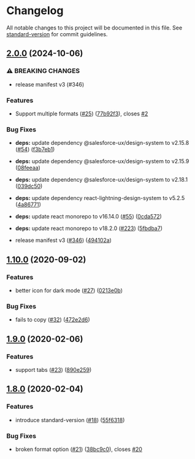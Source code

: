 # Changelog

All notable changes to this project will be documented in this file. See [standard-version](https://github.com/conventional-changelog/standard-version) for commit guidelines.

## [2.0.0](https://github.com/zaki-yama/copy-title-and-url-as-markdown/compare/v1.10.0...v2.0.0) (2024-10-06)


### ⚠ BREAKING CHANGES

* release manifest v3 (#346)

### Features

* Support multiple formats ([#25](https://github.com/zaki-yama/copy-title-and-url-as-markdown/issues/25)) ([77b92f3](https://github.com/zaki-yama/copy-title-and-url-as-markdown/commit/77b92f36937a53049536abbf30148a5756c94cda)), closes [#2](https://github.com/zaki-yama/copy-title-and-url-as-markdown/issues/2)


### Bug Fixes

* **deps:** update dependency @salesforce-ux/design-system to v2.15.8 ([#54](https://github.com/zaki-yama/copy-title-and-url-as-markdown/issues/54)) ([f3b7eb1](https://github.com/zaki-yama/copy-title-and-url-as-markdown/commit/f3b7eb1801fe5273fde1fcb3f281bc0d95125429))
* **deps:** update dependency @salesforce-ux/design-system to v2.15.9 ([08feeaa](https://github.com/zaki-yama/copy-title-and-url-as-markdown/commit/08feeaa4ed311d2c92a8888a4bb1f7287f1e7129))
* **deps:** update dependency @salesforce-ux/design-system to v2.18.1 ([039dc50](https://github.com/zaki-yama/copy-title-and-url-as-markdown/commit/039dc50a76a95a047d9915a818c5048b68e51aea))
* **deps:** update dependency react-lightning-design-system to v5.2.5 ([4a86771](https://github.com/zaki-yama/copy-title-and-url-as-markdown/commit/4a86771cf587dc25dcba18638e3984a6de4b5e74))
* **deps:** update react monorepo to v16.14.0 ([#55](https://github.com/zaki-yama/copy-title-and-url-as-markdown/issues/55)) ([0cda572](https://github.com/zaki-yama/copy-title-and-url-as-markdown/commit/0cda572c5d551c0e0fdb2594da93a3c4d00d2121))
* **deps:** update react monorepo to v18.2.0 ([#223](https://github.com/zaki-yama/copy-title-and-url-as-markdown/issues/223)) ([5fbdba7](https://github.com/zaki-yama/copy-title-and-url-as-markdown/commit/5fbdba765d8b3499872a0adfdd5c07f6321f628f))


* release manifest v3 ([#346](https://github.com/zaki-yama/copy-title-and-url-as-markdown/issues/346)) ([494102a](https://github.com/zaki-yama/copy-title-and-url-as-markdown/commit/494102a286d37725b4720ebece4ab4da24164d41))

## [1.10.0](https://github.com/zaki-yama/copy-title-and-url-as-markdown/compare/v1.9.0...v1.10.0) (2020-09-02)


### Features

* better icon for dark mode ([#27](https://github.com/zaki-yama/copy-title-and-url-as-markdown/issues/27)) ([0213e0b](https://github.com/zaki-yama/copy-title-and-url-as-markdown/commit/0213e0b090c80da8bab5d22eb22cf2a1a79c88c1))


### Bug Fixes

* fails to copy ([#32](https://github.com/zaki-yama/copy-title-and-url-as-markdown/issues/32)) ([472e2d6](https://github.com/zaki-yama/copy-title-and-url-as-markdown/commit/472e2d6d4797fd969ce19398ec0fd8ee8b5b0275))

## [1.9.0](https://github.com/zaki-yama/copy-title-and-url-as-markdown/compare/v1.8.0...v1.9.0) (2020-02-06)


### Features

* support tabs ([#23](https://github.com/zaki-yama/copy-title-and-url-as-markdown/issues/23)) ([890e259](https://github.com/zaki-yama/copy-title-and-url-as-markdown/commit/890e259c6ad65b700ac68e2cc6eb35e2ca823dcd))

## [1.8.0](https://github.com/zaki-yama/copy-title-and-url-as-markdown/compare/v1.7.0...v1.8.0) (2020-02-04)


### Features

* introduce standard-version ([#18](https://github.com/zaki-yama/copy-title-and-url-as-markdown/issues/18)) ([55f6318](https://github.com/zaki-yama/copy-title-and-url-as-markdown/commit/55f6318afa26815094943b5d619216a4dbd8f790))


### Bug Fixes

* broken format option ([#21](https://github.com/zaki-yama/copy-title-and-url-as-markdown/issues/21)) ([38bc9c0](https://github.com/zaki-yama/copy-title-and-url-as-markdown/commit/38bc9c056fe45d51a72269d4f2ed499a08c797d9)), closes [#20](https://github.com/zaki-yama/copy-title-and-url-as-markdown/issues/20)
